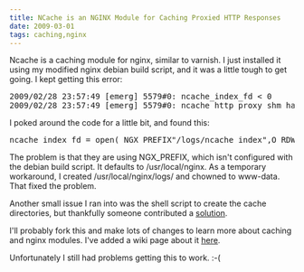 ```yaml
---
title: NCache is an NGINX Module for Caching Proxied HTTP Responses
date: 2009-03-01
tags: caching,nginx
---
```

Ncache is a caching module for nginx, similar to varnish. I just installed it using my modified nginx debian build script, and it was a little tough to get going. I kept getting this error:

<pre class="sh_log">2009/02/28 23:57:49 [emerg] 5579#0: ncache_index_fd &lt; 0
2009/02/28 23:57:49 [emerg] 5579#0: ncache_http_proxy_shm_hash_init error</pre>

I poked around the code for a little bit, and found this:

<pre class="sh_c">ncache_index_fd = open( NGX_PREFIX"/logs/ncache_index",O_RDWR);</pre>

The problem is that they are using NGX_PREFIX, which isn't configured with the debian build script. It defaults to /usr/local/nginx. As a temporary workaround, I created /usr/local/nginx/logs/ and chowned to www-data. That fixed the problem.

Another small issue I ran into was the shell script to create the cache directories, but thankfully someone contributed a <a href="http://code.google.com/p/ncache/issues/detail?id=32" rel="nofollow">solution</a>.

I'll probably fork this and make lots of changes to learn more about caching and nginx modules. I've added a wiki page about it <a href="http://www.docunext.com/">here</a>.

Unfortunately I still had problems getting this to work. :-(

